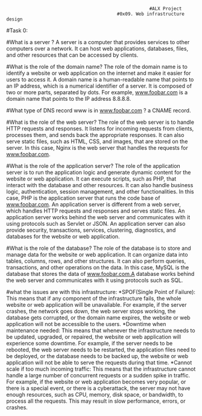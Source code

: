                                                          #ALX Project
                                             #0x09. Web infrastructure design

#Task 0:


#What is a server ? 
A server is a computer that provides services to other computers over a network. It can host web applications, databases, files, and other resources that can be accessed by clients.

#What is the role of the domain name?
The role of the domain name is to identify a website or web application on the internet and make it easier for users to access it. A domain name is a human-readable name that points to an IP address, which is a numerical identifier of a server. It is composed of two or more parts, separated by dots. For example, www.foobar.com is a domain name that points to the IP address 8.8.8.8.


#What type of DNS record www is in www.foobar.com ?
a CNAME record.


#What is the role of the web server?
The role of the web server is to handle HTTP requests and responses. It listens for incoming requests from clients, processes them, and sends back the appropriate responses. It can also serve static files, such as HTML, CSS, and images, that are stored on the server. In this case, Nginx is the web server that handles the requests for www.foobar.com.


#What is the role of the application server?
The role of the application server is to run the application logic and generate dynamic content for the website or web application. It can execute scripts, such as PHP, that interact with the database and other resources. It can also handle business logic, authentication, session management, and other functionalities. In this case, PHP is the application server that runs the code base of www.foobar.com.
An application server is different from a web server, which handles HTTP requests and responses and serves static files. An application server works behind the web server and communicates with it using protocols such as Servlet or JSON. An application server can also provide security, transactions, services, clustering, diagnostics, and databases for the website or web application.


#What is the role of the database?
The role of the database is to store and manage data for the website or web application. It can organize data into tables, columns, rows, and other structures. It can also perform queries, transactions, and other operations on the data. In this case, MySQL is the database that stores the data of www.foobar.com.A database works behind the web server and communicates with it using protocols such as SQL.


#what the issues are with this infrastructure:
*SPOF(Single Point of Failure): This means that if any component of the infrastructure fails, the whole website or web application will be unavailable. For example, if the server crashes, the network goes down, the web server stops working, the database gets corrupted, or the domain name expires, the website or web application will not be accessible to the users.
*Downtime when maintenance needed: This means that whenever the infrastructure needs to be updated, upgraded, or repaired, the website or web application will experience some downtime. For example, if the server needs to be rebooted, the web server needs to be restarted, the application files need to be deployed, or the database needs to be backed up, the website or web application will not be able to serve the requests during that time.
*Cannot scale if too much incoming traffic: This means that the infrastructure cannot handle a large number of concurrent requests or a sudden spike in traffic. For example, if the website or web application becomes very popular, or there is a special event, or there is a cyberattack, the server may not have enough resources, such as CPU, memory, disk space, or bandwidth, to process all the requests. This may result in slow performance, errors, or crashes.
